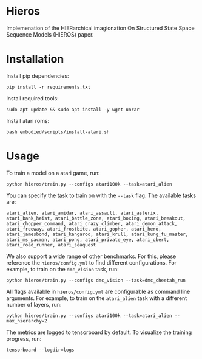 # Hieros
Implemenation of the HIERarchical imagionation On Structured State Space Sequence Models (HIEROS) paper.

# Installation

Install pip dependencies:
```
pip install -r requirements.txt
```

Install required tools:
```
sudo apt update && sudo apt install -y wget unrar
```

Install atari roms:
```
bash embodied/scripts/install-atari.sh
```

# Usage

To train a model on a atari game, run:
```
python hieros/train.py --configs atari100k --task=atari_alien
```
You can specify the task to train on with the `--task` flag. The available tasks are:
```
atari_alien, atari_amidar, atari_assault, atari_asterix, atari_bank_heist, atari_battle_zone, atari_boxing, atari_breakout, atari_chopper_command, atari_crazy_climber, atari_demon_attack, atari_freeway, atari_frostbite, atari_gopher, atari_hero, atari_jamesbond, atari_kangaroo, atari_krull, atari_kung_fu_master, atari_ms_pacman, atari_pong, atari_private_eye, atari_qbert, atari_road_runner, atari_seaquest
```

We also support a wide range of other benchmarks. For this, please reference the `hieros/config.yml` to find different configurations. For example, to train on the `dmc_vision` task, run:
```
python hieros/train.py --configs dmc_vision --task=dmc_cheetah_run
```

All flags available in `hieros/config.yml` are configurable as command line arguments. For example, to train on the `atari_alien` task with a different number of layers, run:
```
python hieros/train.py --configs atari100k --task=atari_alien --max_hierarchy=2
```

The metrics are logged to tensorboard by default. To visualize the training progress, run:
```
tensorboard --logdir=logs
```